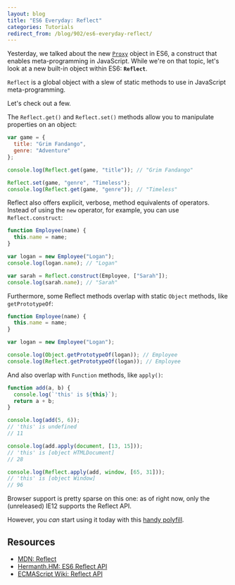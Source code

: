 ```yaml
---
layout: blog
title: "ES6 Everyday: Reflect"
categories: Tutorials
redirect_from: /blog/902/es6-everyday-reflect/
---
```


Yesterday, we talked about the new [`Proxy`](http://www.loganfranken.com/blog/900/es6-everyday-proxies/) object in ES6, a construct that enables meta-programming in JavaScript. While we're on that topic, let's look at a new built-in object within ES6: **`Reflect`**.

`Reflect` is a global object with a slew of static methods to use in JavaScript meta-programming.

Let's check out a few.

The `Reflect.get()` and `Reflect.set()` methods allow you to manipulate properties on an object:

```javascript
var game = {
  title: "Grim Fandango",
  genre: "Adventure"
};

console.log(Reflect.get(game, "title")); // "Grim Fandango"

Reflect.set(game, "genre", "Timeless");
console.log(Reflect.get(game, "genre")); // "Timeless"
```

Reflect also offers explicit, verbose, method equivalents of operators. Instead of using the `new` operator, for example, you can use `Reflect.construct`:

```javascript
function Employee(name) {
  this.name = name;
}

var logan = new Employee("Logan");
console.log(logan.name); // "Logan"

var sarah = Reflect.construct(Employee, ["Sarah"]);
console.log(sarah.name); // "Sarah"
```

Furthermore, some Reflect methods overlap with static `Object` methods, like `getPrototypeOf`:

```javascript
function Employee(name) {
  this.name = name;
}

var logan = new Employee("Logan");

console.log(Object.getPrototypeOf(logan)); // Employee
console.log(Reflect.getPrototypeOf(logan)); // Employee
```

And also overlap with `Function` methods, like `apply()`:

```javascript
function add(a, b) {
  console.log(`'this' is ${this}`);
  return a + b;
}

console.log(add(5, 6));
// 'this' is undefined
// 11

console.log(add.apply(document, [13, 15]));
// 'this' is [object HTMLDocument]
// 28

console.log(Reflect.apply(add, window, [65, 31]));
// 'this' is [object Window]
// 96
```

Browser support is pretty sparse on this one: as of right now, only the (unreleased) IE12 supports the Reflect API.

However, you _can_ start using it today with this [handy polyfill](https://github.com/tvcutsem/harmony-reflect).

## Resources

- [MDN: Reflect](https://developer.mozilla.org/en-US/docs/Web/JavaScript/Reference/Global_Objects/Reflect)
- [Hermanth.HM: ES6 Reflect API](http://h3manth.com/new/blog/2015/es6-reflect-api/)
- [ECMAScript Wiki: Reflect API](http://wiki.ecmascript.org/doku.php?id=harmony:reflect_api)
